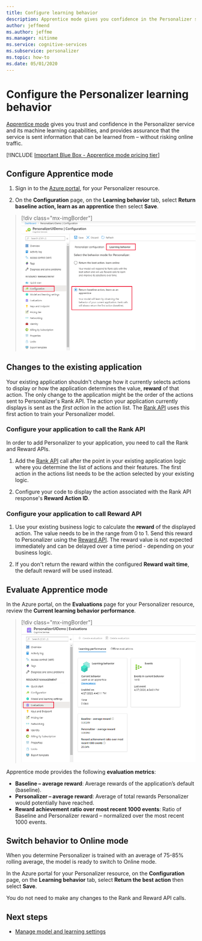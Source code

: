 ```yaml
---
title: Configure learning behavior
description: Apprentice mode gives you confidence in the Personalizer service and its machine learning capabilities, and provides metrics that the service is sent information that can be learned from – without risking online traffic.
author: jeffmend
ms.author: jeffme
ms.manager: nitinme
ms.service: cognitive-services
ms.subservice: personalizer
ms.topic: how-to
ms.date: 05/01/2020
---
```


# Configure the Personalizer learning behavior

[Apprentice mode](concept-apprentice-mode.md) gives you trust and confidence in the Personalizer service and its machine learning capabilities, and provides assurance that the service is sent information that can be learned from – without risking online traffic.

[!INCLUDE [Important Blue Box - Apprentice mode pricing tier](./includes/important-apprentice-mode.md)]

## Configure Apprentice mode

1. Sign in to the [Azure portal](https://portal.azure.com), for your Personalizer resource.

1. On the **Configuration** page, on the **Learning behavior** tab, select **Return baseline action, learn as an apprentice** then select **Save**.

> [!div class="mx-imgBorder"]
> ![Screenshot of configuring apprentice mode learning behavior in Azure portal](media/settings/configure-learning-behavior-azure-portal.png)

## Changes to the existing application

Your existing application shouldn't change how it currently selects actions to display or how the application determines the value, **reward** of that action. The only change to the application might be the order of the actions sent to Personalizer's Rank API. The action your application currently displays is sent as the _first action_ in the action list. The [Rank API](https://westus2.dev.cognitive.microsoft.com/docs/services/personalizer-api/operations/Rank) uses this first action to train your Personalizer model.

### Configure your application to call the Rank API

In order to add Personalizer to your application, you need to call the Rank and Reward APIs.

1. Add the [Rank API](https://westus2.dev.cognitive.microsoft.com/docs/services/personalizer-api/operations/Rank) call after the point in your existing application logic where you determine the list of actions and their features. The first action in the actions list needs to be the action selected by your existing logic.

1. Configure your code to display the action associated with the Rank API response's **Reward Action ID**.

### Configure your application to call Reward API

1. Use your existing business logic to calculate the **reward** of the displayed action. The value needs to be in the range from 0 to 1. Send this reward to Personalizer using the [Reward API](https://westus2.dev.cognitive.microsoft.com/docs/services/personalizer-api/operations/Reward). The reward value is not expected immediately and can be delayed over a time period - depending on your business logic.

1. If you don't return the reward within the configured **Reward wait time**, the default reward will be used instead.

## Evaluate Apprentice mode

In the Azure portal, on the **Evaluations** page for your Personalizer resource, review the **Current learning behavior performance**.

> [!div class="mx-imgBorder"]
> ![Screenshot of reviewing evaluation of apprentice mode learning behavior in Azure portal](media/settings/evaluate-apprentice-mode.png)

Apprentice mode provides the following **evaluation metrics**:
* **Baseline – average reward**:  Average rewards of the application’s default (baseline).
* **Personalizer – average reward**: Average of total rewards Personalizer would potentially have reached.
* **Reward achievement ratio over most recent 1000 events**: Ratio of Baseline and Personalizer reward – normalized over the most recent 1000 events.

## Switch behavior to Online mode

When you determine Personalizer is trained with an average of 75-85% rolling average, the model is ready to switch to Online mode.

In the Azure portal for your Personalizer resource, on the **Configuration** page, on the **Learning behavior** tab, select **Return the best action** then select **Save**.

You do not need to make any changes to the Rank and Reward API calls.

## Next steps

* [Manage model and learning settings](how-to-manage-model.md)
